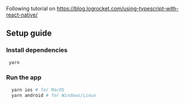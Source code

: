 Following tutorial on https://blog.logrocket.com/using-typescript-with-react-native/

## Setup guide

### Install dependencies
```bash
 yarn
```
### Run the app
```bash
  yarn ios # for MacOS
  yarn android # for Windows/Linux
```
